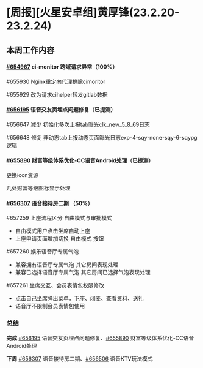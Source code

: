 # [周报][火星安卓组]黄厚锋(23.2.20-23.2.24)

## 本周工作内容

#### [#654967](https://icc.pm.netease.com/v6/issues/654967) ci-monitor 跨域请求异常（100%）

#655930 Nginx重定向代理排除cimoritor

#655929 改为请求cihelper转发gitlab数据

#### [#656195](https://icc.pm.netease.com/v6/issues/656195) 语音交友页埋点问题修复（已提测）

#656647 减少 初始化多次上报tab曝光clk_new_5_8_69日志

#656648 修复 非动态tab上报动态页面曝光日志exp-4-sqy-none-sqy-6-sqypg 逻辑

#### [#655890](https://icc.pm.netease.com/v6/issues/655890) 财富等级体系优化-CC语音Android处理（已提测）

更换icon资源

几处财富等级图标显示处理

#### [#656307](https://icc.pm.netease.com/v6/issues/656307) 语音接待房二期 （50%）

#657259 上座流程区分 自由模式与审批模式

- 自由模式用户点击坐席自动上座
- 上座申请页面增加切换 自由模式 按钮

#657260 娱乐语音厅专属气泡

- 兼容拥有语音厅专属气泡 其它房间表现处理
- 兼容已选择语音厅专属气泡 其它房间已选择气泡表现处理

#657261 坐席交互、会员表情包权限修改

- 点击自己坐席弹出菜单，下座、闭麦、查看资料、送礼
- 语音厅不限制会员表情包使用

### 总结

**完成** [#656195](https://icc.pm.netease.com/v6/issues/656195) 语音交友页埋点问题修复、[#655890](https://icc.pm.netease.com/v6/issues/655890) 财富等级体系优化-CC语音Android处理

**下周** [#656307](https://icc.pm.netease.com/v6/issues/656307) 语音接待房二期、[#656506](https://icc.pm.netease.com/v6/issues/656506) 语音KTV玩法模式

